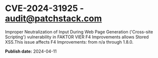 # CVE-2024-31925 - audit@patchstack.com

Improper Neutralization of Input During Web Page Generation ('Cross-site Scripting') vulnerability in FAKTOR VIER F4 Improvements allows Stored XSS.This issue affects F4 Improvements: from n/a through 1.8.0.



**Publish date:** 2024-04-11
